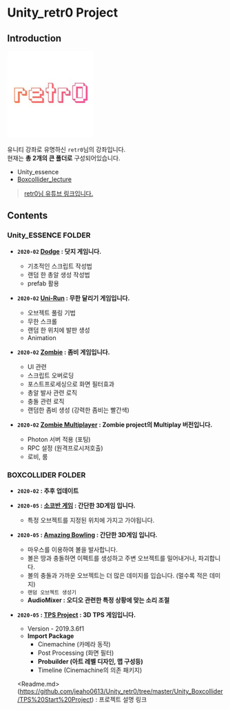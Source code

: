 # **Unity_retr0 Project**

## Introduction

<img src="./img/retr0.jpg">

유니티 강좌로 유명하신 `retr0`님의 강좌입니다.  
현재는 **총 2개의 큰 폴더로** 구성되어있습니다.  

- Unity_essence
- [Boxcollider_lecture](<https://boxcollider.io/>)

> [retr0님 유튜브 링크입니다.](<https://www.youtube.com/channel/UCRWq4MPqifkmT2GyL2d2ZAQ>)

## Contents

### **Unity_ESSENCE FOLDER**

- **`2020-02` [Dodge](https://github.com/jeaho0613/Unity_retr0/tree/master/Unity_essence) : 닷지 게임니다.**
  - 기초적인 스크립트 작성법
  - 랜덤 한 총알 생성 작성법
  - prefab 활용
  
- **`2020-02` [Uni-Run](https://github.com/jeaho0613/Unity_Nadongbin/tree/master/mobile%20defences%20game) : 무한 달리기 게임입니다.**
  - 오브젝트 풀링 기법
  - 무한 스크롤
  - 랜덤 한 위치에 발판 생성
  - Animation

- **`2020-02` [Zombie](https://github.com/jeaho0613/Unity_Nadongbin/tree/master/mobile%20defences%20game) : 좀비 게임입니다.**
  - UI 관련
  - 스크립트 오버로딩
  - 포스트프로세싱으로 화면 필터효과
  - 총알 발사 관련 로직
  - 충돌 관련 로직
  - 랜덤한 좀비 생성 (강력한 좀비는 빨간색)

- **`2020-02` [Zombie Multiplayer](https://github.com/jeaho0613/Unity_Nadongbin/tree/master/mobile%20defences%20game) : Zombie project의 Multiplay 버전입니다.**
  - Photon 서버 적용 (포팅)
  - RPC 설정 (원격프로시저호출)
  - 로비, 룸

### **BOXCOLLIDER FOLDER**

- **`2020-02` : 추후 업데이트**

- **`2020-05` : [소코반 게임](https://github.com/jeaho0613/Unity_retr0/tree/master/Unity_Boxcollider/sokovan) : 간단한 3D게임 입니다.**
  - 특정 오브젝트를 지정된 위치에 가지고 가야됩니다.

- **`2020-05` : [Amazing Bowling](https://github.com/jeaho0613/Unity_retr0/tree/master/Unity_Boxcollider/Amazing%20Bowling) : 간단한 3D게임 입니다.**
  - 마우스를 이용하여 볼을 발사합니다.
  - 볼은 땅과 충돌하면 이펙트를 생성하고 주변 오브젝트를 밀어내거나, 파괴합니다.
  - 볼의 충돌과 가까운 오브젝트는 더 많은 데미지를 입습니다. (멀수록 적은 데미지)
  - `랜덤 오브젝트 생성기`
  - **AudioMixer : 오디오 관련한 특정 상황에 맞는 소리 조절**

- **`2020-05` : [TPS Project](https://github.com/jeaho0613/Unity_retr0/tree/master/Unity_Boxcollider/TPS%20Start%20Project) : 3D TPS 게임입니다.**
  - Version - 2019.3.6f1
  - **Import Package**
    - Cinemachine (카메라 동작)
    - Post Processing (화면 필터)
    - **Probuilder (아트 레벨 디자인, 맵 구성등)**
    - Timeline (Cinemachine의 의존 패키지)

  <Readme.md>(https://github.com/jeaho0613/Unity_retr0/tree/master/Unity_Boxcollider/TPS%20Start%20Project) : 프로젝트 설명 링크
